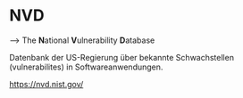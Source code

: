 # NVD
--> The **N**ational **V**ulnerability **D**atabase

Datenbank der US-Regierung über bekannte Schwachstellen (vulnerabilites) in Softwareanwendungen.

https://nvd.nist.gov/